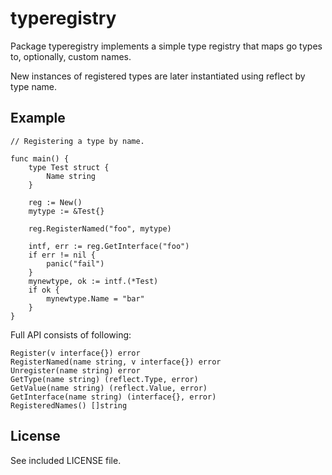 # typeregistry

Package typeregistry implements a simple type registry that maps go types to, optionally, custom names.

New instances of registered types are later instantiated using reflect by type name.

## Example

```
// Registering a type by name.

func main() {
	type Test struct {
		Name string
	}

	reg := New()
	mytype := &Test{}

	reg.RegisterNamed("foo", mytype)

	intf, err := reg.GetInterface("foo")
	if err != nil {
		panic("fail")
	}
	mynewtype, ok := intf.(*Test)
	if ok {
		mynewtype.Name = "bar"
	}
}
```

Full API consists of following:

```
Register(v interface{}) error
RegisterNamed(name string, v interface{}) error
Unregister(name string) error
GetType(name string) (reflect.Type, error)
GetValue(name string) (reflect.Value, error)
GetInterface(name string) (interface{}, error)
RegisteredNames() []string
```

## License

See included LICENSE file.